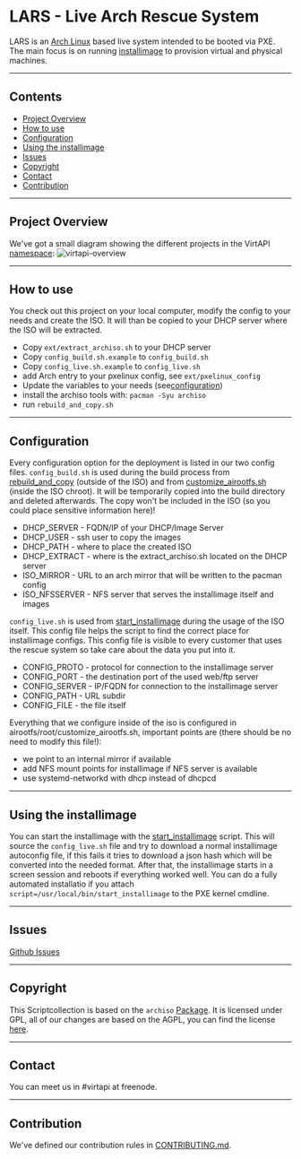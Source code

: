 # LARS - Live Arch Rescue System

LARS is an [Arch Linux](https://www.archlinux.org/) based live system intended to be booted via PXE. The main focus is on running [installimage](https://github.com/virtapi/installimage) to provision virtual and physical machines.

---

## Contents
+ [Project Overview](#project-overview)
+ [How to use](#how-to-use)
+ [Configuration](#configuration)
+ [Using the installimage](#using-the-installimage)
+ [Issues](#issues)
+ [Copyright](#copyright)
+ [Contact](#contact)
+ [Contribution](#contribution)

---

## Project Overview
We've got a small diagram showing the different projects in the VirtAPI [namespace](https://github.com/virtapi/repositories):
![virtapi-overview](https://rawgit.com/virtapi/LARS/master/virtapi-overview.svg)

---

## How to use
You check out this project on your local computer, modify the config to your needs and create the ISO. It will than be copied to your DHCP server where the ISO will be extracted.
* Copy `ext/extract_archiso.sh` to your DHCP server
* Copy `config_build.sh.example` to `config_build.sh`
* Copy `config_live.sh.example` to `config_live.sh`
* add Arch entry to your pxelinux config, see `ext/pxelinux_config`
* Update the variables to your needs (see[configuration](#configuration))
* install the archiso tools with: `pacman -Syu archiso`
* run `rebuild_and_copy.sh`

---

## Configuration
Every configuration option for the deployment is listed in our two config files.
`config_build.sh` is used during the build process from [rebuild_and_copy](https://github.com/virtapi/LARS/blob/master/rebuild_and_copy.sh) (outside of the ISO) and from [customize_airootfs.sh](https://github.com/virtapi/LARS/blob/master/airootfs/root/customize_airootfs.sh) (inside the ISO chroot). It will be  temporarily copied into the build directory and deleted afterwards. The copy won't be included in the ISO (so you could place sensitive information here)!
* DHCP_SERVER - FQDN/IP of your DHCP/Image Server
* DHCP_USER - ssh user to copy the images
* DHCP_PATH - where to place the created ISO
* DHCP_EXTRACT - where is the extract_archiso.sh located on the DHCP server
* ISO_MIRROR - URL to an arch mirror that will be written to the pacman config
* ISO_NFSSERVER - NFS server that serves the installimage itself and images

`config_live.sh` is used from [start_installimage](https://github.com/virtapi/LARS/blob/master/scripts/start_installimage) during the usage of the ISO itself. This config file helps the script to find the correct place for installimage configs. This config file is visible to every customer that uses the rescue system so take care about the data you put into it.
* CONFIG_PROTO - protocol for connection to the installimage server
* CONFIG_PORT - the destination port of the used web/ftp server
* CONFIG_SERVER - IP/FQDN for connection to the installimage server
* CONFIG_PATH - URL subdir
* CONFIG_FILE - the file itself

Everything that we configure inside of the iso is configured in airootfs/root/customize_airootfs.sh, important points are (there should be no need to modify this file!):
* we point to an internal mirror if available
* add NFS mount points for installimage if NFS server is available
* use systemd-networkd with dhcp instead of dhcpcd

---

## Using the installimage
You can start the installimage with the [start_installimage](https://github.com/virtapi/LARS/blob/master/scripts/start_installimage) script. This will source the `config_live.sh` file and try to download a normal installimage autoconfig file, if this fails it tries to download a json hash which will be converted into the needed format. After that, the installimage starts in a screen session and reboots if everything worked well. You can do a fully automated installatio if you attach `script=/usr/local/bin/start_installimage` to the PXE kernel cmdline.

---

## Issues
[Github Issues](https://www.github.com/virtapi/LARS/issues)

---

## Copyright
This Scriptcollection is based on the `archiso` [Package](https://www.archlinux.org/packages/extra/any/archiso/). It is licensed under GPL, all of our changes are based on the AGPL, you can find the license [here](LICENSE).

---

## Contact
You can meet us in #virtapi at freenode.

---

## Contribution
We've defined our contribution rules in [CONTRIBUTING.md](CONTRIBUTING.md).
